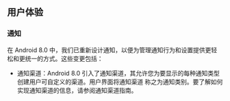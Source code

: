 ## 用户体验
### 通知
在 Android 8.0 中，我们已重新设计通知，以便为管理通知行为和设置提供更轻松和更统一的方式。这些变更包括：
- 通知渠道：Android 8.0 引入了通知渠道，其允许您为要显示的每种通知类型创建用户可自定义的渠道。用户界面将通知渠道
称之为通知类别。要了解如何实现通知渠道的信息，请参阅通知渠道指南。